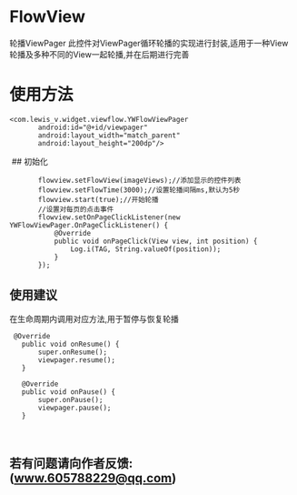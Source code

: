 # FlowView
轮播ViewPager
此控件对ViewPager循环轮播的实现进行封装,适用于一种View轮播及多种不同的View一起轮播,并在后期进行完善


# 使用方法
 ```
 <com.lewis_v.widget.viewflow.YWFlowViewPager
        android:id="@+id/viewpager"
        android:layout_width="match_parent"
        android:layout_height="200dp"/>
```
 ## 初始化
 ```
        flowview.setFlowView(imageViews);//添加显示的控件列表
        flowview.setFlowTime(3000);//设置轮播间隔ms,默认为5秒
        flowview.start(true);//开始轮播
        //设置对每页的点击事件
        flowview.setOnPageClickListener(new YWFlowViewPager.OnPageClickListener() {
            @Override
            public void onPageClick(View view, int position) {
                Log.i(TAG, String.valueOf(position));
            }
        });
 ```
 ## 使用建议
 在生命周期内调用对应方法,用于暂停与恢复轮播
 ```
  @Override
    public void onResume() {
        super.onResume();
        viewpager.resume();
    }

    @Override
    public void onPause() {
        super.onPause();
        viewpager.pause();
    }
```
 
## 若有问题请向作者反馈:(www.605788229@qq.com)
